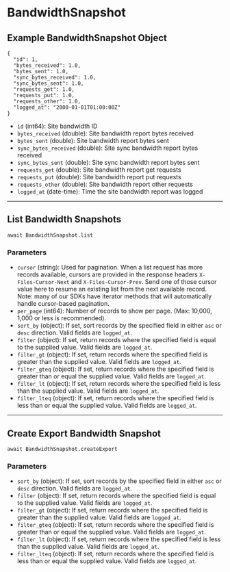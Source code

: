 # BandwidthSnapshot

## Example BandwidthSnapshot Object

```
{
  "id": 1,
  "bytes_received": 1.0,
  "bytes_sent": 1.0,
  "sync_bytes_received": 1.0,
  "sync_bytes_sent": 1.0,
  "requests_get": 1.0,
  "requests_put": 1.0,
  "requests_other": 1.0,
  "logged_at": "2000-01-01T01:00:00Z"
}
```

* `id` (int64): Site bandwidth ID
* `bytes_received` (double): Site bandwidth report bytes received
* `bytes_sent` (double): Site bandwidth report bytes sent
* `sync_bytes_received` (double): Site sync bandwidth report bytes received
* `sync_bytes_sent` (double): Site sync bandwidth report bytes sent
* `requests_get` (double): Site bandwidth report get requests
* `requests_put` (double): Site bandwidth report put requests
* `requests_other` (double): Site bandwidth report other requests
* `logged_at` (date-time): Time the site bandwidth report was logged

---

## List Bandwidth Snapshots

```
await BandwidthSnapshot.list
```


### Parameters

* `cursor` (string): Used for pagination.  When a list request has more records available, cursors are provided in the response headers `X-Files-Cursor-Next` and `X-Files-Cursor-Prev`.  Send one of those cursor value here to resume an existing list from the next available record.  Note: many of our SDKs have iterator methods that will automatically handle cursor-based pagination.
* `per_page` (int64): Number of records to show per page.  (Max: 10,000, 1,000 or less is recommended).
* `sort_by` (object): If set, sort records by the specified field in either `asc` or `desc` direction. Valid fields are `logged_at`.
* `filter` (object): If set, return records where the specified field is equal to the supplied value. Valid fields are `logged_at`.
* `filter_gt` (object): If set, return records where the specified field is greater than the supplied value. Valid fields are `logged_at`.
* `filter_gteq` (object): If set, return records where the specified field is greater than or equal the supplied value. Valid fields are `logged_at`.
* `filter_lt` (object): If set, return records where the specified field is less than the supplied value. Valid fields are `logged_at`.
* `filter_lteq` (object): If set, return records where the specified field is less than or equal the supplied value. Valid fields are `logged_at`.

---

## Create Export Bandwidth Snapshot

```
await BandwidthSnapshot.createExport
```


### Parameters

* `sort_by` (object): If set, sort records by the specified field in either `asc` or `desc` direction. Valid fields are `logged_at`.
* `filter` (object): If set, return records where the specified field is equal to the supplied value. Valid fields are `logged_at`.
* `filter_gt` (object): If set, return records where the specified field is greater than the supplied value. Valid fields are `logged_at`.
* `filter_gteq` (object): If set, return records where the specified field is greater than or equal the supplied value. Valid fields are `logged_at`.
* `filter_lt` (object): If set, return records where the specified field is less than the supplied value. Valid fields are `logged_at`.
* `filter_lteq` (object): If set, return records where the specified field is less than or equal the supplied value. Valid fields are `logged_at`.
